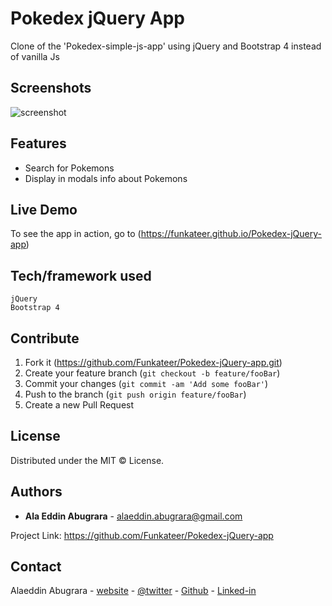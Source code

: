 # Pokedex jQuery App

Clone of the 'Pokedex-simple-js-app' using jQuery and Bootstrap 4 instead of vanilla Js

## Screenshots
![screenshot](https://alabugrara.com/img/pokedex-jQuery-app-poster.png)


## Features
- Search for Pokemons
- Display in modals info about Pokemons

## Live Demo
To see the app in action, go to (https://funkateer.github.io/Pokedex-jQuery-app)


## Tech/framework used
```
jQuery
Bootstrap 4
```




## Contribute
1. Fork it (<https://github.com/Funkateer/Pokedex-jQuery-app.git>)
2. Create your feature branch (`git checkout -b feature/fooBar`)
3. Commit your changes (`git commit -am 'Add some fooBar'`)
4. Push to the branch (`git push origin feature/fooBar`)
5. Create a new Pull Request


## License
Distributed under the MIT ©  License.


## Authors
* **Ala Eddin Abugrara** - alaeddin.abugrara@gmail.com

Project Link: https://github.com/Funkateer/Pokedex-jQuery-app


## Contact
Alaeddin Abugrara - [website](http://www.alabugrara.com) - [@twitter](https://twitter.com/twitter_handle) - [Github](https://github.com/Funkateer) - [Linked-in](https://www.linkedin.com/in/al%C3%A0-eddin-abugrara-214ba5115/)


<!-- Markdown links & imgs  -->
